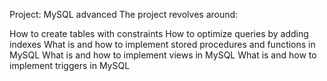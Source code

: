 Project: MySQL advanced
The project revolves around:

How to create tables with constraints
How to optimize queries by adding indexes
What is and how to implement stored procedures and functions in MySQL
What is and how to implement views in MySQL
What is and how to implement triggers in MySQL

